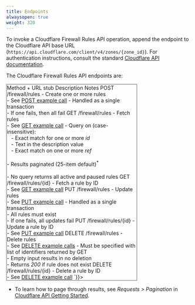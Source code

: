 ```yaml
---
title: Endpoints
alwaysopen: true
weight: 320
---
```


To invoke a Cloudflare Firewall Rules API operation, append the endpoint to the Cloudflare API base URL (`https://api.cloudflare.com/client/v4/zones/{zone_id}`). For authentication instructions, consult the standard [Cloudflare API documentation](https://api.cloudflare.com/#getting-started-requests).

The Cloudflare Firewall Rules API endpoints are:

<div dangerouslyInsertInnerHTML={{__html: `

<table style="border: solid 2px darkgrey; width:70%;">
    <thead style="background:#ffeadf;">
        <tr>
            <th style="width:30%;">
                Method + URL stub
            </th>
            <th>
                Description
            </th>
            <th style="width:40%;">
                Notes
            </th>
        </tr>
    </thead>
    <tbody>
        <tr>
            <td>POST /firewall/rules</td>
            <td>- Create one or more rules
                <br/> - See <a href="/api/cf-firewall-rules/post/">POST example call</a></td>
            <td>- Handled as a single transaction
                <br/> - If one fails, then all fail</td>
        </tr>
        <tr>
            <td>GET /firewall/rules</td>
            <td>- Fetch rules
                <br/> - See <a href="/api/cf-firewall-rules/get/#get-all-rules">GET example call</a></td>
            <td>- Query on (case-insensitive):
                <br/> &nbsp;&nbsp;&nbsp;- Exact match for one or more <em>id</em>
                <br/> &nbsp;&nbsp;&nbsp;- Text in the description value
                <br/> &nbsp;&nbsp;&nbsp;- Exact match on one or more <em>ref</em>
                <br/>
                <br/> - Results paginated (25-item default)<sup>*</sup>
                <br/>
                <br/> - No query returns all active and paused rules</td>
        </tr>
        <tr>
            <td>GET /firewall/rules/{id}</td>
            <td>- Fetch a rule by ID
                <br/> - See <a href="/api/cf-firewall-rules/get/#get-by-rule-id">GET example call</a></td>
            <td></td>
        </tr>
        <tr>
            <td>PUT /firewall/rules</td>
            <td>- Update rules
                <br/> - See <a href="/api/cf-firewall-rules/put/#update-multiple-rules">PUT example call</a></td>
            <td>- Handled as a single transaction
                <br/> - All rules must exist
                <br/> - If one fails, all updates fail</td>
        </tr>
        <tr>
            <td>PUT /firewall/rules/{id}</td>
            <td>- Update a rule by ID
                <br/> - See <a href="/api/cf-firewall-rules/put/#update-a-single-rule">PUT example call</a></td>
            <td></td>
        </tr>
        <tr>
            <td>DELETE /firewall/rules</td>
            <td>- Delete rules
                <br/> - See <a href="/api/cf-firewall-rules/delete/#delete-all-rules">DELETE example calls</a></td>
            <td>- Must be specified with list of identifiers returned by GET
                <br/> - Empty input results in no deletion
                <br/> - Returns <em>200</em> if rule does not exist</td>
        </tr>
        <tr>
            <td>DELETE /firewall/rules/{id}</td>
            <td>- Delete a rule by ID
                <br/> - See <a href="/api/cf-firewall-rules/delete/#delete-a-single-rule">DELETE example call</a></td>
            <td></td>
        </tr>
    </tbody>
</table>`}}></div>


* To learn how to page through results, see *Requests > Pagination* in [Cloudflare API Getting Started](https://api.cloudflare.com/#getting-started-endpoints).
